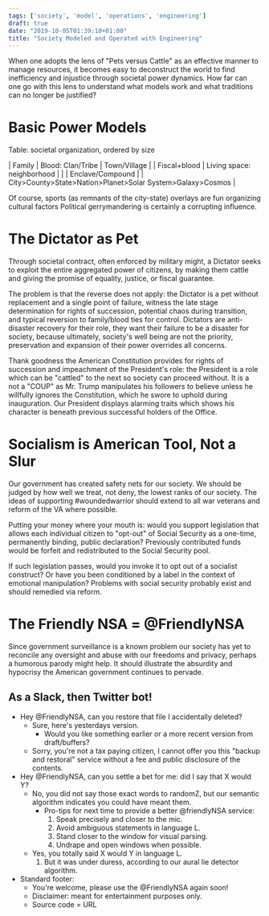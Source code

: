 ```yaml
---
tags: ['society', 'model', 'operations', 'engineering']
draft: true
date: "2019-10-05T01:39:10+01:00"
title: "Society Modeled and Operated with Engineering"
---
```

When one adopts the lens of "Pets versus Cattle" as an effective manner to manage
 resources, it becomes easy to deconstruct the world to find inefficiency and
 injustice through societal power dynamics. How far can one go with this lens to
 understand what models work and what traditions can no longer be justified?  
<!--more-->

# Basic Power Models

Table: societal organization, ordered by size

| Family  | Blood: Clan/Tribe           | Town/Village  |
| Fiscal+blood | Living space: neighborhood  |
|         | Enclave/Compound            |
|  City>County>State>Nation>Planet>Solar System>Galaxy>Cosmos |

Of course, sports (as remnants of the city-state) overlays are fun organizing cultural factors
Political gerrymandering is certainly a corrupting influence.

# The Dictator as Pet

Through societal contract, often enforced by military might, a Dictator seeks to
exploit the entire aggregated power of citizens, by making them cattle and giving
the promise of equality, justice, or fiscal guarantee.

The problem is that the reverse does not apply: the Dictator is a pet without
replacement and a single point of failure, witness the late stage determination for rights of succession, potential
chaos during transition, and typical reversion to family/blood ties for control.
Dictators are anti-disaster recovery for their role, they want their failure to be
a disaster for society, because ultimately, society's well being are not the priority,
preservation and expansion of their power overrides all concerns.

Thank goodness the American Constitution provides for rights of succession and
impeachment of the President's role: the President is a role which can be "cattled" to the next so society can proceed without.
It is a not a "COUP" as Mr. Trump manipulates his followers to believe unless he
willfully ignores the Constitution, which he swore to uphold during inauguration.
Our President displays alarming traits which shows his character is beneath
previous successful holders of the Office.

# Socialism is American Tool, Not a Slur

Our government has created safety nets for our society.
We should be judged by how well we treat, not deny, the lowest ranks of our society.
The ideas of supporting #woundedwarrior should extend to all war veterans and
reform of the VA where possible.

Putting your money where your mouth is: would you support legislation that
allows each individual citizen to "opt-out" of Social Security as a one-time,
permanently binding, public declaration? Previously contributed funds would be
forfeit and redistributed to the Social Security pool.

If such legislation passes, would you invoke it to opt out of a socialist construct?
Or have you been conditioned by a label in the context of emotional manipulation?
Problems with social security probably exist and should remedied via reform.

# The Friendly NSA = @FriendlyNSA

Since government surveillance is a known problem our society has yet to reconcile
any oversight and abuse with our freedoms and privacy, perhaps a humorous parody
might help. It should illustrate the absurdity and hypocrisy the American government
continues to pervade.

## As a Slack, then Twitter bot!

- Hey @FriendlyNSA, can you restore that file I accidentally deleted?
  - Sure, here's yesterdays version.
    - Would you like something earlier or a more recent version from draft/buffers?
  - Sorry, you're not a tax paying citizen, I cannot offer you this
    "backup and restoral" service without a fee and public disclosure of the contents.
- Hey @FriendlyNSA, can you settle a bet for me: did I say that X would Y?
  - No, you did not say those exact words to randomZ, but our semantic algorithm indicates
    you could have meant them.
    - Pro-tips for next time to provide a better @friendlyNSA service:
      1. Speak precisely and closer to the mic.
      2. Avoid ambiguous statements in language L.
      3. Stand closer to the window for visual parsing.
      4. Undrape and open windows when possible.
  - Yes, you totally said X would Y in language L.
    1. But it was under duress, according to our aural lie detector algorithm.
- Standard footer:
  - You're welcome, please use the @FriendlyNSA again soon!
  - Disclaimer: meant for entertainment purposes only.
  - Source code = URL
